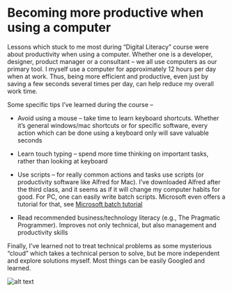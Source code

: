 # Becoming more productive when using a computer

Lessons which stuck to me most during “Digital Literacy” course were about productivity when using a computer. Whether one is a developer, designer, product manager or a consultant – we all use computers as our primary tool. I myself use a computer for approximately 12 hours per day when at work. Thus, being more efficient and productive, even just by saving a few seconds several times per day, can help reduce my overall work time.

Some specific tips I’ve learned during the course – 

- Avoid using a mouse – take time to learn keyboard shortcuts. Whether it’s general windows/mac shortcuts or for specific software, every action which can be done using a keyboard only will save valuable seconds

- Learn touch typing – spend more time thinking on important tasks, rather than looking at keyboard

- Use scripts – for really common actions and tasks use scripts (or productivity software like Alfred for Mac). I’ve downloaded Alfred after the third class, and it seems as if it will change my computer habits for good. For PC, one can easily write batch scripts. Microsoft even offers a tutorial for that, see [Microsoft batch tutorial](https://technet.microsoft.com/en-us/library/ee176792.aspx "https://technet.microsoft.com/en-us/library/ee176792.aspx")

- Read recommended business/technology literacy (e.g., The Pragmatic Programmer). Improves not only technical, but also management and productivity skills

Finally, I’ve learned not to treat technical problems as some mysterious “cloud” which takes a technical person to solve, but be more independent and explore solutions myself. Most things can be easily Googled and learned.

![alt text](http://epicdemotivational.com/wp-content/uploads/2012/08/demotivational-posters-productivity.jpg)

